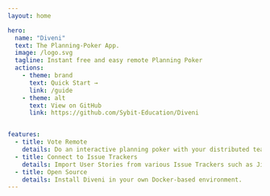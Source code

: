 ```yaml
---
layout: home

hero:
  name: "Diveni"
  text: The Planning-Poker App.
  image: /logo.svg
  tagline: Instant free and easy remote Planning Poker
  actions:
    - theme: brand
      text: Quick Start →
      link: /guide
    - theme: alt
      text: View on GitHub
      link: https://github.com/Sybit-Education/Diveni


features:
  - title: Vote Remote
    details: Do an interactive planning poker with your distributed teams.
  - title: Connect to Issue Trackers
    details: Import User Stories from various Issue Trackers such as Jira Server & Cloud and Azure DevOps to update their Story Points.
  - title: Open Source
    details: Install Diveni in your own Docker-based environment.
---
```

